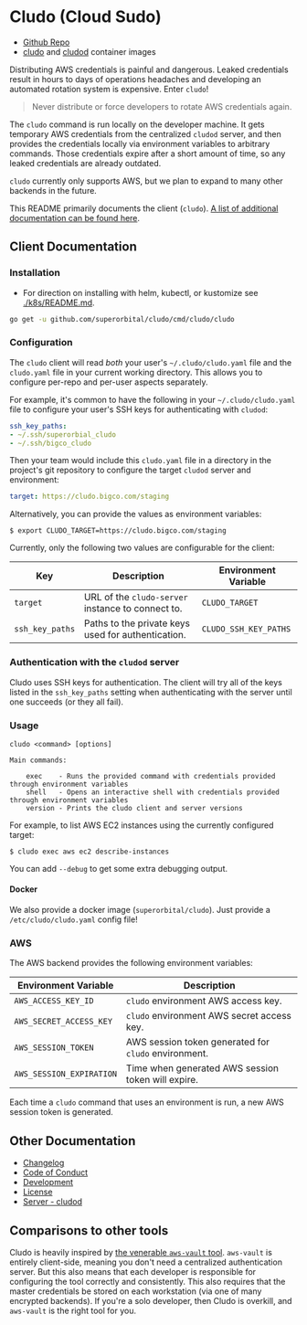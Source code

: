 # Cludo (Cloud Sudo)

* [Github Repo](https://github.com/superorbital/cludo)
* [cludo](https://hub.docker.com/r/superorbital/cludo) and  [cludod](https://hub.docker.com/r/superorbital/cludod) container images

Distributing AWS credentials is painful and dangerous. Leaked credentials result in hours to days of operations headaches and developing an automated rotation system is expensive. Enter `cludo`!

> Never distribute or force developers to rotate AWS credentials again.

The `cludo` command is run locally on the developer machine. It gets temporary AWS credentials from the centralized `cludod` server, and then provides the credentials locally via environment variables to arbitrary commands. Those credentials expire after a short amount of time, so any leaked credentials are already outdated.

`cludo` currently only supports AWS, but we plan to expand to many other backends in the future.

This README primarily documents the client (`cludo`). [A list of additional documentation can be found here](#other-documentation).

## Client Documentation

### Installation

* For direction on installing with helm, kubectl, or kustomize see [./k8s/README.md](./k8s/README.md).

``` bash
go get -u github.com/superorbital/cludo/cmd/cludo/cludo
```

### Configuration

The `cludo` client will read _both_ your user's `~/.cludo/cludo.yaml` file and the `cludo.yaml` file in your current working directory.  This allows you to configure per-repo and per-user aspects separately.

For example, it's common to have the following in your `~/.cludo/cludo.yaml` file to configure your user's SSH keys for authenticating with `cludod`:

``` yaml
ssh_key_paths: 
- ~/.ssh/superorbial_cludo
- ~/.ssh/bigco_cludo
```

Then your team would include this `cludo.yaml` file in a directory in the project's git
repository to configure the target `cludod` server and environment:

``` yaml
target: https://cludo.bigco.com/staging
```

Alternatively, you can provide the values as environment variables: 

``` console
$ export CLUDO_TARGET=https://cludo.bigco.com/staging
```

Currently, only the following two values are configurable for the client:

Key             |  Description                                        | Environment Variable 
---------       |  -----------                                        | -------------------- 
`target`        |  URL of the `cludo-server` instance to connect to.  | `CLUDO_TARGET`
`ssh_key_paths` |  Paths to the private keys used for authentication. | `CLUDO_SSH_KEY_PATHS`

### Authentication with the `cludod` server

Cludo uses SSH keys for authentication.  The client will try all of the keys listed in the `ssh_key_paths` setting when authenticating with the server until one succeeds (or they all fail).

### Usage

```
cludo <command> [options]

Main commands:

    exec    - Runs the provided command with credentials provided through environment variables
    shell   - Opens an interactive shell with credentials provided through environment variables
    version - Prints the cludo client and server versions
```

For example, to list AWS EC2 instances using the currently configured target:

``` console
$ cludo exec aws ec2 describe-instances
```

You can add `--debug` to get some extra debugging output.

#### Docker

We also provide a docker image (`superorbital/cludo`). Just provide a `/etc/cludo/cludo.yaml` config file!

### AWS

The AWS backend provides the following environment variables:

Environment Variable | Description
-------------------- | -----------
`AWS_ACCESS_KEY_ID` | `cludo` environment AWS access key.
`AWS_SECRET_ACCESS_KEY` | `cludo` environment AWS secret access key.
`AWS_SESSION_TOKEN` | AWS session token generated for `cludo` environment.
`AWS_SESSION_EXPIRATION` | Time when generated AWS session token will expire.

Each time a `cludo` command that uses an environment is run, a new AWS session token is generated.

## Other Documentation

* [Changelog](./CHANGELOG.md)
* [Code of Conduct](./CODE_OF_CONDUCT.md)
* [Development](./DEVELOPMENT.md)
* [License](./LICENSE)
* [Server - cludod](./SERVER.md)

## Comparisons to other tools

Cludo is heavily inspired by [the venerable `aws-vault` tool](https://github.com/99designs/aws-vault).  `aws-vault` is entirely client-side, meaning you don't need a centralized authentication server.  But this also means that each developer is responsible for configuring the tool correctly and consistently.  This also requires that the master credentials be stored on each workstation (via one of many encrypted backends).  If you're a solo developer, then Cludo is overkill, and `aws-vault` is the right tool for you.
